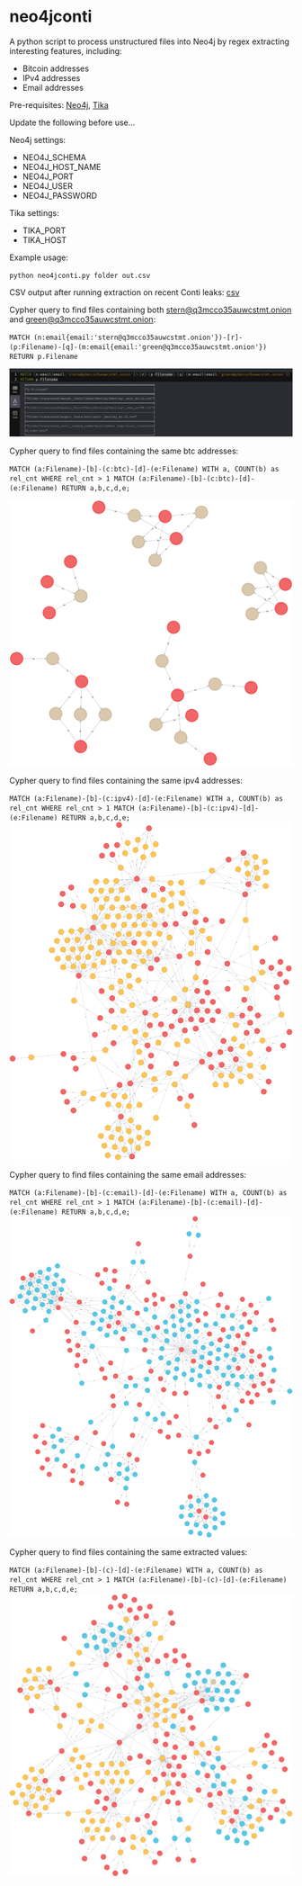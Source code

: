 # neo4jconti

A python script to process unstructured files into Neo4j by regex extracting interesting features, including:

- Bitcoin addresses
- IPv4 addresses
- Email addresses

Pre-requisites:
[Neo4j](https://neo4j.com/developer/docker/), [Tika](https://hub.docker.com/r/apache/tika)

Update the following before use...

Neo4j settings:

- NEO4J_SCHEMA
- NEO4J_HOST_NAME
- NEO4J_PORT
- NEO4J_USER
- NEO4J_PASSWORD

Tika settings:

- TIKA_PORT
- TIKA_HOST

Example usage:

`python neo4jconti.py folder out.csv`

CSV output after running extraction on recent Conti leaks: [csv](./out.csv)

Cypher query to find files containing both stern@q3mcco35auwcstmt.onion and green@q3mcco35auwcstmt.onion:

`MATCH (n:email{email:'stern@q3mcco35auwcstmt.onion'})-[r]-(p:Filename)-[q]-(m:email{email:'green@q3mcco35auwcstmt.onion'})
RETURN p.Filename`

![stern_green](./stern_green.png)

Cypher query to find files containing the same btc addresses:

`MATCH (a:Filename)-[b]-(c:btc)-[d]-(e:Filename)
WITH a, COUNT(b) as rel_cnt
WHERE rel_cnt > 1
MATCH (a:Filename)-[b]-(c:btc)-[d]-(e:Filename)
RETURN a,b,c,d,e;`

![btc](./btc.png)

Cypher query to find files containing the same ipv4 addresses:

`MATCH (a:Filename)-[b]-(c:ipv4)-[d]-(e:Filename)
WITH a, COUNT(b) as rel_cnt
WHERE rel_cnt > 1
MATCH (a:Filename)-[b]-(c:ipv4)-[d]-(e:Filename)
RETURN a,b,c,d,e;`
![ipv4](./ipv4.png)

Cypher query to find files containing the same email addresses:

`MATCH (a:Filename)-[b]-(c:email)-[d]-(e:Filename)
WITH a, COUNT(b) as rel_cnt
WHERE rel_cnt > 1
MATCH (a:Filename)-[b]-(c:email)-[d]-(e:Filename)
RETURN a,b,c,d,e;`
![email](./email.png)

Cypher query to find files containing the same extracted values:

`MATCH (a:Filename)-[b]-(c)-[d]-(e:Filename)
WITH a, COUNT(b) as rel_cnt
WHERE rel_cnt > 1
MATCH (a:Filename)-[b]-(c)-[d]-(e:Filename)
RETURN a,b,c,d,e;`
![all](./all.png)









